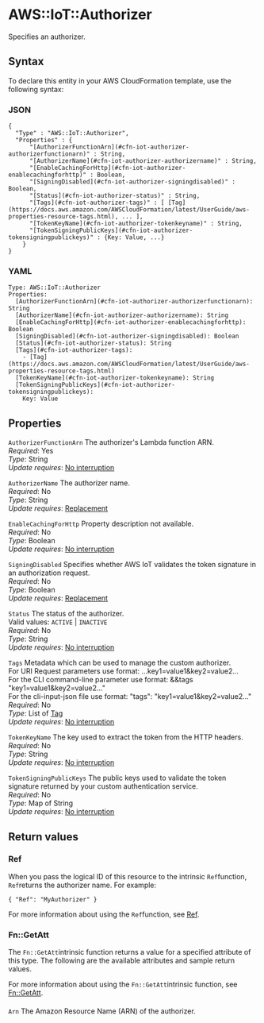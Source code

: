# AWS::IoT::Authorizer<a name="aws-resource-iot-authorizer"></a>

Specifies an authorizer\.

## Syntax<a name="aws-resource-iot-authorizer-syntax"></a>

To declare this entity in your AWS CloudFormation template, use the following syntax:

### JSON<a name="aws-resource-iot-authorizer-syntax.json"></a>

```
{
  "Type" : "AWS::IoT::Authorizer",
  "Properties" : {
      "[AuthorizerFunctionArn](#cfn-iot-authorizer-authorizerfunctionarn)" : String,
      "[AuthorizerName](#cfn-iot-authorizer-authorizername)" : String,
      "[EnableCachingForHttp](#cfn-iot-authorizer-enablecachingforhttp)" : Boolean,
      "[SigningDisabled](#cfn-iot-authorizer-signingdisabled)" : Boolean,
      "[Status](#cfn-iot-authorizer-status)" : String,
      "[Tags](#cfn-iot-authorizer-tags)" : [ [Tag](https://docs.aws.amazon.com/AWSCloudFormation/latest/UserGuide/aws-properties-resource-tags.html), ... ],
      "[TokenKeyName](#cfn-iot-authorizer-tokenkeyname)" : String,
      "[TokenSigningPublicKeys](#cfn-iot-authorizer-tokensigningpublickeys)" : {Key: Value, ...}
    }
}
```

### YAML<a name="aws-resource-iot-authorizer-syntax.yaml"></a>

```
Type: AWS::IoT::Authorizer
Properties: 
  [AuthorizerFunctionArn](#cfn-iot-authorizer-authorizerfunctionarn): String
  [AuthorizerName](#cfn-iot-authorizer-authorizername): String
  [EnableCachingForHttp](#cfn-iot-authorizer-enablecachingforhttp): Boolean
  [SigningDisabled](#cfn-iot-authorizer-signingdisabled): Boolean
  [Status](#cfn-iot-authorizer-status): String
  [Tags](#cfn-iot-authorizer-tags): 
    - [Tag](https://docs.aws.amazon.com/AWSCloudFormation/latest/UserGuide/aws-properties-resource-tags.html)
  [TokenKeyName](#cfn-iot-authorizer-tokenkeyname): String
  [TokenSigningPublicKeys](#cfn-iot-authorizer-tokensigningpublickeys): 
    Key: Value
```

## Properties<a name="aws-resource-iot-authorizer-properties"></a>

`AuthorizerFunctionArn`  <a name="cfn-iot-authorizer-authorizerfunctionarn"></a>
The authorizer's Lambda function ARN\.  
*Required*: Yes  
*Type*: String  
*Update requires*: [No interruption](https://docs.aws.amazon.com/AWSCloudFormation/latest/UserGuide/using-cfn-updating-stacks-update-behaviors.html#update-no-interrupt)

`AuthorizerName`  <a name="cfn-iot-authorizer-authorizername"></a>
The authorizer name\.  
*Required*: No  
*Type*: String  
*Update requires*: [Replacement](https://docs.aws.amazon.com/AWSCloudFormation/latest/UserGuide/using-cfn-updating-stacks-update-behaviors.html#update-replacement)

`EnableCachingForHttp`  <a name="cfn-iot-authorizer-enablecachingforhttp"></a>
Property description not available\.  
*Required*: No  
*Type*: Boolean  
*Update requires*: [No interruption](https://docs.aws.amazon.com/AWSCloudFormation/latest/UserGuide/using-cfn-updating-stacks-update-behaviors.html#update-no-interrupt)

`SigningDisabled`  <a name="cfn-iot-authorizer-signingdisabled"></a>
Specifies whether AWS IoT validates the token signature in an authorization request\.  
*Required*: No  
*Type*: Boolean  
*Update requires*: [Replacement](https://docs.aws.amazon.com/AWSCloudFormation/latest/UserGuide/using-cfn-updating-stacks-update-behaviors.html#update-replacement)

`Status`  <a name="cfn-iot-authorizer-status"></a>
The status of the authorizer\.  
Valid values: `ACTIVE` \| `INACTIVE`  
*Required*: No  
*Type*: String  
*Update requires*: [No interruption](https://docs.aws.amazon.com/AWSCloudFormation/latest/UserGuide/using-cfn-updating-stacks-update-behaviors.html#update-no-interrupt)

`Tags`  <a name="cfn-iot-authorizer-tags"></a>
Metadata which can be used to manage the custom authorizer\.  
For URI Request parameters use format: \.\.\.key1=value1&key2=value2\.\.\.  
For the CLI command\-line parameter use format: &&tags "key1=value1&key2=value2\.\.\."  
For the cli\-input\-json file use format: "tags": "key1=value1&key2=value2\.\.\."
*Required*: No  
*Type*: List of [Tag](https://docs.aws.amazon.com/AWSCloudFormation/latest/UserGuide/aws-properties-resource-tags.html)  
*Update requires*: [No interruption](https://docs.aws.amazon.com/AWSCloudFormation/latest/UserGuide/using-cfn-updating-stacks-update-behaviors.html#update-no-interrupt)

`TokenKeyName`  <a name="cfn-iot-authorizer-tokenkeyname"></a>
The key used to extract the token from the HTTP headers\.  
*Required*: No  
*Type*: String  
*Update requires*: [No interruption](https://docs.aws.amazon.com/AWSCloudFormation/latest/UserGuide/using-cfn-updating-stacks-update-behaviors.html#update-no-interrupt)

`TokenSigningPublicKeys`  <a name="cfn-iot-authorizer-tokensigningpublickeys"></a>
The public keys used to validate the token signature returned by your custom authentication service\.  
*Required*: No  
*Type*: Map of String  
*Update requires*: [No interruption](https://docs.aws.amazon.com/AWSCloudFormation/latest/UserGuide/using-cfn-updating-stacks-update-behaviors.html#update-no-interrupt)

## Return values<a name="aws-resource-iot-authorizer-return-values"></a>

### Ref<a name="aws-resource-iot-authorizer-return-values-ref"></a>

 When you pass the logical ID of this resource to the intrinsic `Ref`function, `Ref`returns the authorizer name\. For example:

 `{ "Ref": "MyAuthorizer" }` 

For more information about using the `Ref`function, see [Ref](https://docs.aws.amazon.com/AWSCloudFormation/latest/UserGuide/intrinsic-function-reference-ref.html)\.

### Fn::GetAtt<a name="aws-resource-iot-authorizer-return-values-fn--getatt"></a>

The `Fn::GetAtt`intrinsic function returns a value for a specified attribute of this type\. The following are the available attributes and sample return values\.

For more information about using the `Fn::GetAtt`intrinsic function, see [Fn::GetAtt](https://docs.aws.amazon.com/AWSCloudFormation/latest/UserGuide/intrinsic-function-reference-getatt.html)\.

#### <a name="aws-resource-iot-authorizer-return-values-fn--getatt-fn--getatt"></a>

`Arn`  <a name="Arn-fn::getatt"></a>
The Amazon Resource Name \(ARN\) of the authorizer\.